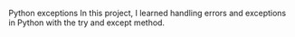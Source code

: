 Python exceptions
In this project, I learned handling errors and exceptions in Python with the try and except method.
